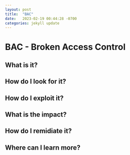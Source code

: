 ```yaml
---
layout: post
title:  "BAC"
date:   2023-02-19 00:44:28 -0700
categories: jekyll update
---
```


# **BAC - Broken Access Control**

## What is it?

## How do I look for it?

## How do I exploit it?

## What is the impact?

## How do I remidiate it?

## Where can I learn more?